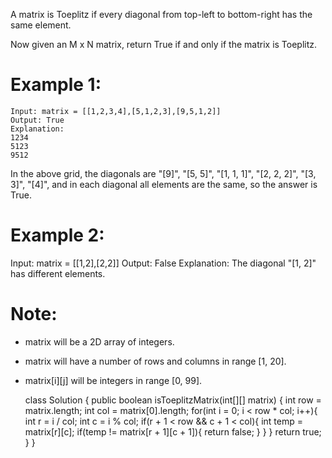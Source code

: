 A matrix is Toeplitz if every diagonal from top-left to bottom-right has the same element.

Now given an M x N matrix, return True if and only if the matrix is Toeplitz.
 

# Example 1:

    Input: matrix = [[1,2,3,4],[5,1,2,3],[9,5,1,2]]
    Output: True
    Explanation:
    1234
    5123
    9512

In the above grid, the diagonals are "[9]", "[5, 5]", "[1, 1, 1]", "[2, 2, 2]", "[3, 3]", "[4]", and in each diagonal all elements are the same, so the answer is True.

# Example 2:

  Input: matrix = [[1,2],[2,2]]
  Output: False
  Explanation:
  The diagonal "[1, 2]" has different elements.

# Note:

* matrix will be a 2D array of integers.
* matrix will have a number of rows and columns in range [1, 20].
* matrix[i][j] will be integers in range [0, 99].


    class Solution {
        public boolean isToeplitzMatrix(int[][] matrix) {
            int row = matrix.length;
            int col = matrix[0].length;
            for(int i = 0; i < row * col; i++){
                int r = i / col;
                int c = i % col;
                if(r + 1 < row && c + 1 < col){
                    int temp = matrix[r][c];
                    if(temp != matrix[r + 1][c + 1]){
                        return false;
                    }
                }
            }
            return true;
        }
    }
